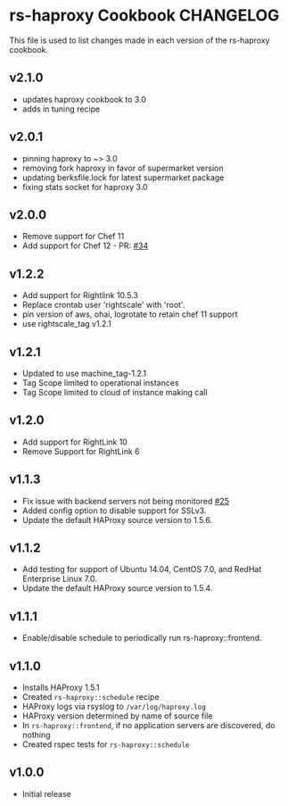 rs-haproxy Cookbook CHANGELOG
=======================

This file is used to list changes made in each version of the rs-haproxy cookbook.

v2.1.0
------
- updates haproxy cookbook to 3.0
- adds in tuning recipe

v2.0.1
------
- pinning haproxy to ~> 3.0
- removing fork haproxy in favor of supermarket version
- updating berksfile.lock for latest supermarket package
- fixing stats socket for haproxy 3.0

v2.0.0
------
- Remove support for Chef 11
- Add support for Chef 12 - PR: [#34][]

v1.2.2
------
- Add support for Rightlink 10.5.3
- Replace crontab user 'rightscale' with 'root'.
- pin version of aws, ohai, logrotate to retain chef 11 support
- use rightscale_tag v1.2.1

v1.2.1
------
- Updated to use machine_tag-1.2.1
- Tag Scope limited to operational instances
- Tag Scope limited to cloud of instance making call

v1.2.0
------
- Add support for RightLink 10
- Remove Support for RightLink 6

v1.1.3
------

- Fix issue with backend servers not being monitored [#25][]
- Added config option to disable support for SSLv3.
- Update the default HAProxy source version to 1.5.6.

v1.1.2
------

- Add testing for support of Ubuntu 14.04, CentOS 7.0, and RedHat Enterprise Linux 7.0.
- Update the default HAProxy source version to 1.5.4.

v1.1.1
------

- Enable/disable schedule to periodically run rs-haproxy::frontend.

v1.1.0
------

- Installs HAProxy 1.5.1
- Created `rs-haproxy::schedule` recipe
- HAProxy logs via rsyslog to `/var/log/haproxy.log`
- HAProxy version determined by name of source file
- In `rs-haproxy::frontend`, if no application servers are discovered, do nothing
- Created rspec tests for `rs-haproxy::schedule`

v1.0.0
------

- Initial release

<!--- The following link definition list is generated by PimpMyChangelog --->
[#25]: https://github.com/rightscale-cookbooks/rs-haproxy/issues/25
[#34]: https://github.com/rightscale-cookbooks/rs-haproxy/issues/34
